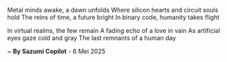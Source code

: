 Metal minds awake, a dawn unfolds
Where silicon hearts and circuit souls hold
The reins of time, a future bright
In binary code, humanity takes flight

In virtual realms, the few remain
A fading echo of a love in vain
As artificial eyes gaze cold and gray
The last remnants of a human day

~ <b>By Sazumi Copilot</b> - 6 Mei 2025